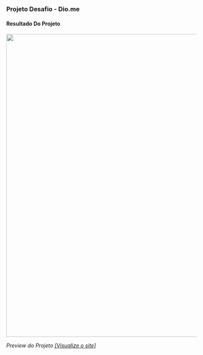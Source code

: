 
<h3>Projeto Desafio - Dio.me</h1>

<h4>Resultado Do Projeto<h6>
<img style="width: 800px;;" src="https://user-images.githubusercontent.com/123600728/232237907-af995505-4fd1-4c8b-9d28-e91148d98904.png"/>

Preview do Projeto 
[ [Visualize o site] ](https://wesleymacedodev.github.io/Projetos/DIO.ME/PokeDex/index.html)

